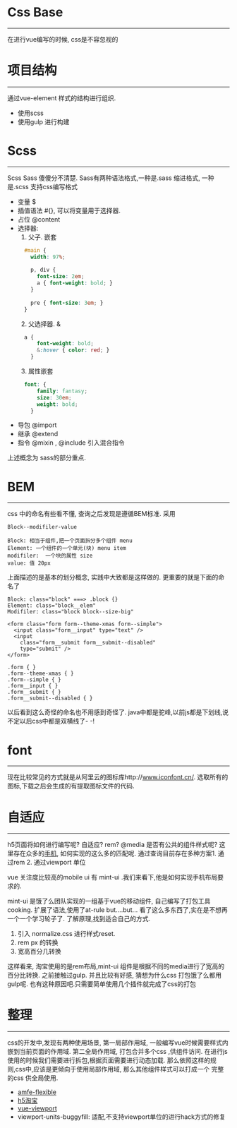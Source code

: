 # Css Base
---

在进行vue编写的时候, css是不容忽视的


# 项目结构
---

通过vue-element 样式的结构进行组织.

* 使用scss
* 使用gulp 进行构建

# Scss
---
Scss Sass 傻傻分不清楚. Sass有两种语法格式,一种是.sass 缩进格式, 一种是.scss 支持css编写格式
* 变量 $
* 插值语法 #{}, 可以将变量用于选择器.
* 占位 @content
* 选择器:
    1. 父子. 嵌套
    ```scss
      #main {
        width: 97%;
      
        p, div {
          font-size: 2em;
          a { font-weight: bold; }
        }
      
        pre { font-size: 3em; }
      }
    ```
    2. 父选择器. &
    ```scss
      a {
          font-weight: bold;
          &:hover { color: red; }
        }
    ```
    3. 属性嵌套
    ```scss
      font: {
          family: fantasy;
          size: 30em;
          weight: bold;
        }
    ```
* 导包 @import
* 继承 @extend
* 指令 @mixin , @include 引入混合指令

上述概念为 sass的部分重点.

# BEM
---

css 中的命名有些看不懂, 查询之后发现是遵循BEM标准. 采用
```
Block--modifiler-value

Block: 相当于组件,把一个页面拆分多个组件 menu
Element: 一个组件的一个单元(块) menu item
modifiler:  一个块的属性 size
value: 值 20px

```
上面描述的是基本的划分概念, 实践中大致都是这样做的. 更重要的就是下面的命名了

```
Block: class="block" ===> .block {}
Element: class="block__elem"
Modifiler: class="block block--size-big" 
```

```
<form class="form form--theme-xmas form--simple">
  <input class="form__input" type="text" />
  <input
    class="form__submit form__submit--disabled"
    type="submit" />
</form>
```

```
.form { }
.form--theme-xmas { }
.form--simple { }
.form__input { }
.form__submit { }
.form__submit--disabled { }
```
以后看到这么奇怪的命名也不用感到奇怪了. java中都是驼峰,以前js都是下划线,说不定以后css中都是双横线了- -!


# font
---
现在比较常见的方式就是从阿里云的图标库http://www.iconfont.cn/. 选取所有的图标,下载之后会生成的有提取图标文件的代码.


# 自适应
---

h5页面将如何进行编写呢? 自适应? rem? @media 是否有公共的组件样式呢?
这里存在众多的[手机](https://material.io/devices/), 如何实现的这么多的匹配呢. 
通过查询目前存在多种方案1. 通过rem 2. 通过viewport 单位


vue 关注度比较高的mobile ui 有 mint-ui .我们来看下,他是如何实现手机布局要求的.

mint-ui 是饿了么团队实现的一组基于vue的移动组件, 自己编写了打包工具cooking. 扩展了语法,使用了at-rule
but....but... 看了这么多东西了,实在是不想再一个一个学习轮子了. 了解原理,找到适合自己的方式.

1. 引入 normalize.css 进行样式reset.
2. rem px 的转换
3. 宽高百分几转换

这样看来, 淘宝使用的是rem布局,mint-ui 组件是根据不同的media进行了宽高的百分比转换.
之前接触过gulp. 并且比较有好感, 猜想为什么css 打包饿了么都用gulp呢. 也有这种原因吧.只需要简单使用几个插件就完成了css的打包



# 整理
---

css的开发中,发现有两种使用场景, 第一局部作用域, 一般编写vue时候需要样式内嵌到当前页面的作用域. 第二全局作用域, 打包合并多个css ,供组件访问.
在进行js使用的时候我们需要进行拆包,根据页面需要进行动态加载. 那么依照这样的规则,css中,应该是更倾向于使用局部作用域, 那么其他组件样式可以打成一个
完整的css 供全局使用.



* [amfe-flexible](https://github.com/amfe/lib-flexible)
* [h5淘宝](https://github.com/amfe/article/issues/17)
* [vue-viewport](https://www.w3cplus.com/mobile/vw-layout-in-vue.html)
* viewport-units-buggyfill: 适配,不支持viewport单位的进行hack方式的修复




